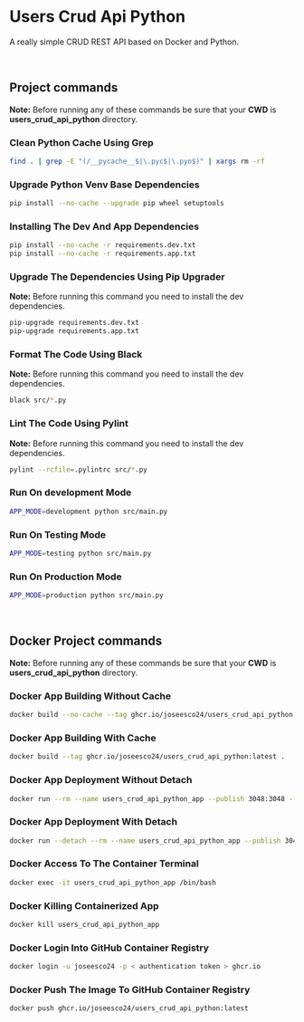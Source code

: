# Users Crud Api Python

A really simple CRUD REST API based on Docker and Python.

<br/>

## Project commands

**Note:** Before running any of these commands be sure that your **CWD** is **users_crud_api_python** directory.

### Clean Python Cache Using Grep

```bash
find . | grep -E "(/__pycache__$|\.pyc$|\.pyo$)" | xargs rm -rf
```

### Upgrade Python Venv Base Dependencies

```bash
pip install --no-cache --upgrade pip wheel setuptools
```

### Installing The Dev And App Dependencies

```bash
pip install --no-cache -r requirements.dev.txt
pip install --no-cache -r requirements.app.txt

```

### Upgrade The Dependencies Using Pip Upgrader

**Note:** Before running this command you need to install the dev dependencies.

```bash
pip-upgrade requirements.dev.txt
pip-upgrade requirements.app.txt
```

### Format The Code Using Black

**Note:** Before running this command you need to install the dev dependencies.

```bash
black src/*.py
```

### Lint The Code Using Pylint

**Note:** Before running this command you need to install the dev dependencies.

```bash
pylint --rcfile=.pylintrc src/*.py
```

### Run On development Mode

```bash
APP_MODE=development python src/main.py
```

### Run On Testing Mode

```bash
APP_MODE=testing python src/main.py
```

### Run On Production Mode

```bash
APP_MODE=production python src/main.py
```

<br/>

## Docker Project commands

**Note:** Before running any of these commands be sure that your **CWD** is **users_crud_api_python** directory.

### Docker App Building Without Cache

```bash
docker build --no-cache --tag ghcr.io/joseesco24/users_crud_api_python:latest .
```

### Docker App Building With Cache

```bash
docker build --tag ghcr.io/joseesco24/users_crud_api_python:latest .
```

### Docker App Deployment Without Detach

```bash
docker run --rm --name users_crud_api_python_app --publish 3048:3048 --env-file ./.env --env APP_PORT=3048 --env APP_MODE=production ghcr.io/joseesco24/users_crud_api_python:latest
```

### Docker App Deployment With Detach

```bash
docker run --detach --rm --name users_crud_api_python_app --publish 3048:3048 --env-file ./.env --env APP_PORT=3048 --env APP_MODE=production ghcr.io/joseesco24/users_crud_api_python:latest
```

### Docker Access To The Container Terminal

```bash
docker exec -it users_crud_api_python_app /bin/bash
```

### Docker Killing Containerized App

```bash
docker kill users_crud_api_python_app
```

### Docker Login Into GitHub Container Registry

```bash
docker login -u joseesco24 -p < authentication token > ghcr.io
```

### Docker Push The Image To GitHub Container Registry

```bash
docker push ghcr.io/joseesco24/users_crud_api_python:latest
```

<br/>
